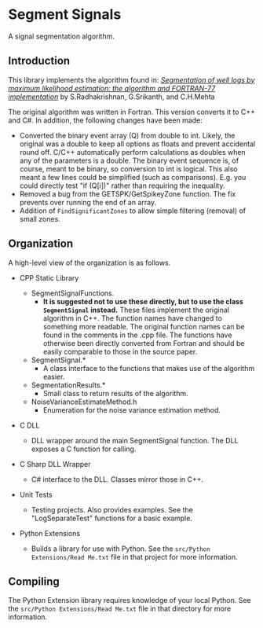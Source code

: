 # Segment Signals
A signal segmentation algorithm.

## Introduction
This library implements the algorithm found in:
[_Segmentation of well logs by maximum likelihood estimation: the algorithm and FORTRAN-77 implementation_](https://www.sciencedirect.com/science/article/pii/0098300491900237) by S.Radhakrishnan, G.Srikanth, and C.H.Mehta

The original algorithm was written in Fortran.  This version converts it to C++ and C#.  In addition, the following changes have been made:
- Converted the binary event array (Q) from double to int.  Likely, the original was a double to keep all options as floats and prevent accidental round off.  C/C++ automatically perform calculations as doubles when any of the parameters is a double.  The binary event sequence is, of course, meant to be binary, so conversion to int is logical.  This also meant a few lines could be simplified (such as comparisons).  E.g. you could directly test "if (Q[i])" rather than requiring the inequality.
- Removed a bug from the GETSPK/GetSpikeyZone function.  The fix prevents over running the end of an array.
- Addition of `FindSignificantZones` to allow simple filtering (removal) of small zones.

## Organization
A high-level view of the organization is as follows.

- CPP Static Library
	- SegmentSignalFunctions.
		- **It is suggested not to use these directly, but to use the class `SegmentSignal` instead.**
		These files implement the original algorithm in C++.  The function names have changed to something more readable.  The original function names can be found in the comments in
		the .cpp file.  The functions have otherwise been directly converted from Fortran and should be easily comparable to those in the source paper.
	- SegmentSignal.*
		- A class interface to the functions that makes use of the algorithm easier.
	- SegmentationResults.*
		- Small class to return results of the algorithm.
	- NoiseVarianceEstimateMethod.h
		- Enumeration for the noise variance estimation method.

- C DLL
	- DLL wrapper around the main SegmentSignal function.  The DLL exposes a C function for calling.

- C Sharp DLL Wrapper
	- C# interface to the DLL.  Classes mirror those in C++.

-  Unit Tests
	- Testing projects.  Also provides examples.  See the "LogSeparateTest" functions for a basic example.

- Python Extensions
	- Builds a library for use with Python.  See the `src/Python Extensions/Read Me.txt` file in that project for more information.

## Compiling
The Python Extension library requires knowledge of your local Python. See the `src/Python Extensions/Read Me.txt` file in that directory for more information.
